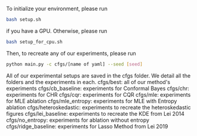 To initialize your environment, please run 
```bash
bash setup.sh
```
if you have a GPU. Otherwise, please run 
```bash
bash setup_for_cpu.sh
```

Then, to recreate any of our experiments, please run
```bash
python main.py -c cfgs/[name of yaml] --seed [seed]
```
All of our experimental setups are saved in the cfgs folder. We detail all the folders and the experiments in each.
cfgs/best: all of our method's experiments
cfgs/cb_baseline: experiments for Conformal Bayes
cfgs/chr: experiments for CHR
cfgs/cqr: experiments for CQR
cfgs/mle: experiments for MLE ablation
cfgs/mle_entropy: experiments for MLE with Entropy ablation
cfgs/heteroskedastic: experiments to recreate the heteroskedastic figures 
cfgs/lei_baseline: experiments to recreate the KDE from Lei 2014
cfgs/no_entropy: experiments for ablation without entropy
cfgs/ridge_baseline: experiments for Lasso Method from Lei 2019

